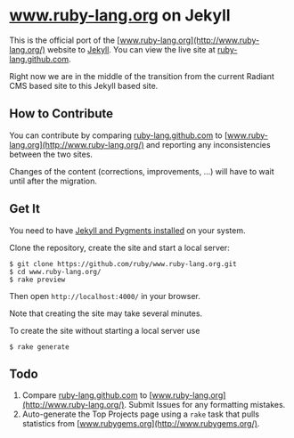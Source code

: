 # www.ruby-lang.org on Jekyll

This is the official port of the
[www.ruby-lang.org](http://www.ruby-lang.org/) website to
[Jekyll](http://www.jekyllrb.com/). You can view the live site at
[ruby-lang.github.com](http://ruby-lang.github.com/).

Right now we are in the middle of the transition from the
current Radiant CMS based site to this Jekyll based site.

## How to Contribute

You can contribute by comparing
[ruby-lang.github.com](http://ruby-lang.github.com/)
to [www.ruby-lang.org](http://www.ruby-lang.org/)
and reporting any inconsistencies between the two sites.

Changes of the content (corrections, improvements, ...)
will have to wait until after the migration.

## Get It

You need to have [Jekyll and Pygments installed](https://github.com/mojombo/jekyll/wiki/install)
on your system.

Clone the repository, create the site and start a local server:

    $ git clone https://github.com/ruby/www.ruby-lang.org.git
    $ cd www.ruby-lang.org/
    $ rake preview

Then open `http://localhost:4000/` in your browser.

Note that creating the site may take several minutes.

To create the site without starting a local server use

    $ rake generate

## Todo

1. Compare [ruby-lang.github.com](http://ruby-lang.github.com/) to
   [www.ruby-lang.org](http://www.ruby-lang.org/). Submit Issues for any
   formatting mistakes.
2. Auto-generate the Top Projects page using a `rake` task that pulls
   statistics from [www.rubygems.org](http://www.rubygems.org/).
